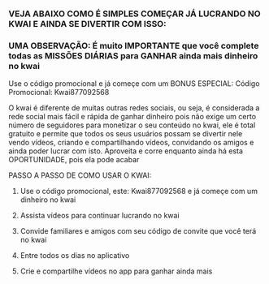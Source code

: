 
### VEJA ABAIXO COMO É SIMPLES COMEÇAR JÁ LUCRANDO NO KWAI  E AINDA SE DIVERTIR COM ISSO:
### UMA OBSERVAÇÃO: É muito IMPORTANTE que você complete todas as MISSÕES DIÁRIAS para GANHAR ainda mais dinheiro no kwai

Use o código promocional e já começe com um BONUS ESPECIAL: 
Código Promocional: Kwai877092568

O kwai é diferente de muitas outras redes sociais, ou seja, é considerada a rede social mais fácil e rápida de ganhar dinheiro pois não exige um certo número de seguidores para monetizar o seu conteúdo no kwai, 
ele é total gratuito e permite que todos os seus usuários possam se divertir nele vendo vídeos, criando e compartilhando vídeos, convidando os amigos e ainda poder lucrar com isto. 
Aproveita e corre enquanto ainda há esta OPORTUNIDADE, pois ela pode acabar


PASSO A PASSO DE COMO USAR O KWAI:
1. Use o código promocional, este: Kwai877092568 e já começe com um dinheiro no kwai

2. Assista vídeos para continuar lucrando no kwai

3. Convide familiares e amigos com seu código de convite que você terá no kwai

4. Entre todos os dias no aplicativo 

5. Crie e compartilhe vídeos no app para ganhar ainda mais
